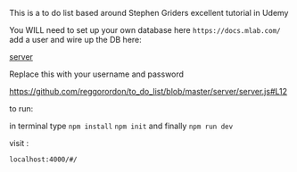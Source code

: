 This is a to do list based around Stephen Griders excellent tutorial in Udemy



You WILL need to set up your own database here  `https://docs.mlab.com/` add a user and wire up the DB here:

[server](https://github.com/reggorordon/to_do_list/blob/master/server/server.js)

Replace this with your username and password 

https://github.com/reggorordon/to_do_list/blob/master/server/server.js#L12




to run:

in terminal type
`npm install`
`npm init`
 and finally
`npm run dev`

visit :

`localhost:4000/#/`






